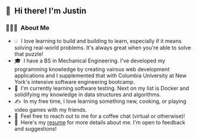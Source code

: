 ## 👋 &nbsp;Hi there! I'm Justin

### 👨🏻‍💻 &nbsp;About Me

- 💡 &nbsp;I love learning to build and building to learn, especially if it means solving real-world problems. It's always great when you're able to solve that puzzle!
-  🎓 &nbsp;I have a BS in Mechanical Engineering. I've developed my programming knowledge by creating vairous web development applications and I supplemented that with Columbia University at New York's intensive software engineering bootcamp.
-  🌱 &nbsp;I'm currently learning software testing. Next on my list is Docker and solidifying my knowledge in data structures and algorithms.
- ✍️ &nbsp;In my free time, I love learning something new, cooking, or playing video games with my friends.
- 💬 &nbsp;Feel free to reach out to me for a coffee chat (virtual or otherwise)!
- 📄 &nbsp;Here's my [resume](https://justinramirez.vercel.app/cv) for more details about me. I'm open to feedback and suggestions!
